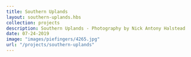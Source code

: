 ```yaml
---
title: Southern Uplands
layout: southern-uplands.hbs
collection: projects
description: Southern Uplands - Photography by Nick Antony Halstead
date: 07-24-2019
image: "images/piefingers/4265.jpg" 
url: "/projects/southern-uplands"
---
```

